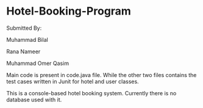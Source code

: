 # Hotel-Booking-Program

Submitted By:

Muhammad Bilal

Rana Nameer 

Muhammad Omer Qasim

Main code is present in code.java file.
While the other two files contains the test cases written in Junit for
hotel and user classes.

This is a console-based hotel booking system. Currently there is no database used with it.
